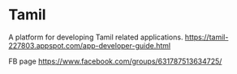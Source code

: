 # Tamil
A platform for developing Tamil related applications.
https://tamil-227803.appspot.com/app-developer-guide.html

FB page
https://www.facebook.com/groups/631787513634725/
